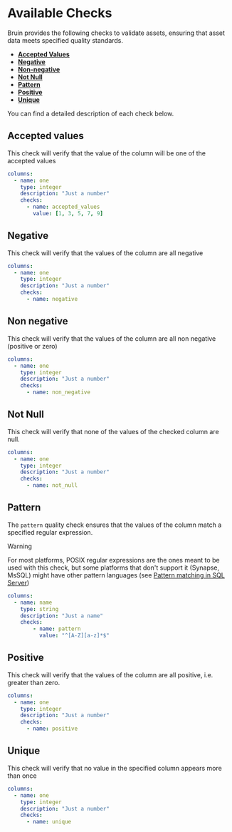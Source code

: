 # Available Checks

Bruin provides the following checks to validate assets, ensuring that asset data meets specified quality standards.

- [**Accepted Values**](#accepted-values)
- [**Negative**](#negative)
- [**Non-negative**](#non-negative)
- [**Not Null**](#not-null)
- [**Pattern**](#pattern)
- [**Positive**](#positive)
- [**Unique**](#unique)

You can find a detailed description of each check below.
## Accepted values

This check will verify that the value of the column will be one of the accepted values

```yaml
columns:
  - name: one
    type: integer
    description: "Just a number"
    checks:
      - name: accepted_values
        value: [1, 3, 5, 7, 9]
```
## Negative
This check will verify that the values of the column are all negative

```yaml
columns:
  - name: one
    type: integer
    description: "Just a number"
    checks:
      - name: negative
```
## Non negative
This check will verify that the values of the column are all non negative (positive or zero)
```yaml
columns:
  - name: one
    type: integer
    description: "Just a number"
    checks:
      - name: non_negative
```

## Not Null
This check will verify that none of the values of the checked column are null.
```yaml
columns:
  - name: one
    type: integer
    description: "Just a number"
    checks:
      - name: not_null
```
## Pattern
The `pattern` quality check ensures that the values of the column match a specified regular expression.

> [!WARNING]
> For most platforms, POSIX regular expressions are the ones meant to be used with this check, but some platforms that don't support it (Synapse, MsSQL) might have other pattern languages (see [Pattern matching in SQL Server](https://learn.microsoft.com/en-us/previous-versions/sql/sql-server-2008-r2/ms187489(v=sql.105)?redirectedfrom=MSDN))

```yaml
columns:
  - name: name
    type: string
    description: "Just a name"
    checks:
        - name: pattern
          value: "^[A-Z][a-z]*$"
```


## Positive

This check will verify that the values of the column are all positive, i.e. greater than zero.

```yaml
columns:
  - name: one
    type: integer
    description: "Just a number"
    checks:
      - name: positive
```


## Unique

This check will verify that no value in the specified column appears more than once

```yaml
columns:
  - name: one
    type: integer
    description: "Just a number"
    checks:
      - name: unique
```